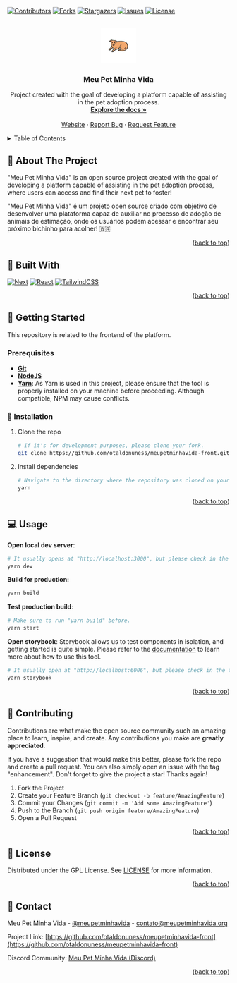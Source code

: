 <a name="readme-top"></a>

[![Contributors][contributors-shield]][contributors-url]
[![Forks][forks-shield]][forks-url]
[![Stargazers][stars-shield]][stars-url]
[![Issues][issues-shield]][issues-url]
[![License][license-shield]][license-url]

<!--[![LinkedIn][linkedin-shield]][linkedin-url]-->

<br />
<div align="center">
  <a href="https://github.com/otaldonuness/meupetminhavida-front">
    <img src="images/logo.png" alt="Logo" width="80" height="80">
  </a>

<h3 align="center">Meu Pet Minha Vida</h3>

  <p align="center">
    Project created with the goal of developing a platform capable of assisting in the pet adoption process.
    <br />
    <a href="#"><strong>Explore the docs »</strong></a>
    <br />
    <br />
    <a href="https://www.meupetminhavida.org/">Website</a>
    ·
    <a href="https://github.com/otaldonuness/meupetminhavida-front/issues">Report Bug</a>
    ·
    <a href="https://github.com/otaldonuness/meupetminhavida-front/issues">Request Feature</a>
  </p>
</div>

<!-- TABLE OF CONTENTS -->
<details>
  <summary>Table of Contents</summary>
  <ol>
    <li>
      <a href="#🎯-about-the-project">🎯 About The Project</a>
      <ul>
        <li><a href="#🔨-built-with">🔨 Built With</a></li>
      </ul>
    </li>
    <li>
      <a href="#getting-started">🚀 Getting Started</a>
      <ul>
        <li><a href="#prerequisites">Prerequisites</a></li>
        <li><a href="#🔧-installation">🔧 Installation</a></li>
      </ul>
    </li>
    <li><a href="#💻-usage">💻 Usage</a></li>
    <!--<li><a href="#roadmap">Roadmap</a></li>-->
    <li><a href="#🤝-contributing">🤝 Contributing</a></li>
    <li><a href="#📜-license">📜 License</a></li>
    <li><a href="#📧-contact">📧 Contact</a></li>
    <!--<li><a href="#acknowledgments">Acknowledgments</a></li>-->
  </ol>
</details>

## 🎯 About The Project

<!-- [![Product Name Screen Shot][product-screenshot]](https://example.com) -->

"Meu Pet Minha Vida" is an open source project created with the goal of developing a platform capable of assisting in the pet adoption process, where users can access and find their next pet to foster!

"Meu Pet Minha Vida" é um projeto open source criado com objetivo de desenvolver uma plataforma capaz de auxiliar no processo de adoção de animais de estimação, onde os usuários podem acessar e encontrar seu próximo bichinho para acolher! 🇧🇷

<p align="right">(<a href="#readme-top">back to top</a>)</p>

## 🔨 Built With

[![Next][Next.js]][Next-url]
[![React][React.js]][React-url]
[![TailwindCSS][TailwindCSS]][TailwindCSS-url]

<p align="right">(<a href="#readme-top">back to top</a>)</p>

## 🚀 Getting Started

This repository is related to the frontend of the platform.

### Prerequisites

- <u>**Git**</u>
- <u>**NodeJS**</u>
- <u>**Yarn**</u>: As Yarn is used in this project, please ensure that the tool is properly installed on your machine before proceeding. Although compatible, NPM may cause conflicts.

### 🔧 Installation

1. Clone the repo
   ```sh
   # If it's for development purposes, please clone your fork.
   git clone https://github.com/otaldonuness/meupetminhavida-front.git
   ```
2. Install dependencies
   ```sh
   # Navigate to the directory where the repository was cloned on your machine.
   yarn
   ```

<p align="right">(<a href="#readme-top">back to top</a>)</p>

<!-- USAGE EXAMPLES -->

## 💻 Usage

**Open local dev server**:

```sh
# It usually opens at "http://localhost:3000", but please check in the terminal.
yarn dev
```

**Build for production:**

```sh
yarn build
```

**Test production build**:

```sh
# Make sure to run "yarn build" before.
yarn start
```

**Open storybook**: Storybook allows us to test components in isolation, and getting started is quite simple. Please refer to the <a href="https://storybook.js.org/docs/react/get-started/install" target="_blank">documentation</a> to learn more about how to use this tool.

```sh
# It usually open at "http://localhost:6006", but please check in the terminal.
yarn storybook
```

<p align="right">(<a href="#readme-top">back to top</a>)</p>

<!-- ROADMAP -->
<!--
## Roadmap

- [ ] Feature 1
- [ ] Feature 2
- [ ] Feature 3
  - [ ] Nested Feature

See the [open issues](https://github.com/otaldonuness/meupetminhavida-front/issues) for a full list of proposed features (and known issues).

<p align="right">(<a href="#readme-top">back to top</a>)</p>
-->

<!-- CONTRIBUTING -->

## 🤝 Contributing

Contributions are what make the open source community such an amazing place to learn, inspire, and create. Any contributions you make are **greatly appreciated**.

If you have a suggestion that would make this better, please fork the repo and create a pull request. You can also simply open an issue with the tag "enhancement".
Don't forget to give the project a star! Thanks again!

1. Fork the Project
2. Create your Feature Branch (`git checkout -b feature/AmazingFeature`)
3. Commit your Changes (`git commit -m 'Add some AmazingFeature'`)
4. Push to the Branch (`git push origin feature/AmazingFeature`)
5. Open a Pull Request

<p align="right">(<a href="#readme-top">back to top</a>)</p>

<!-- LICENSE -->

## 📜 License

Distributed under the GPL License. See [LICENSE](LICENSE) for more information.

<p align="right">(<a href="#readme-top">back to top</a>)</p>

<!-- CONTACT -->

## 📧 Contact

Meu Pet Minha Vida - [@meupetminhavida](https://twitter.com/meupetminhavida) - contato@meupetminhavida.org

Project Link: [https://github.com/otaldonuness/meupetminhavida-front](https://github.com/otaldonuness/meupetminhavida-front)

Discord Community: [Meu Pet Minha Vida (Discord)](https://discord.com/invite/RAnhUJNv2j)

<p align="right">(<a href="#readme-top">back to top</a>)</p>

<!--
## Acknowledgments

- []()
- []()
- []()

<p align="right">(<a href="#readme-top">back to top</a>)</p>
-->

[contributors-shield]: https://img.shields.io/github/contributors/otaldonuness/meupetminhavida-front.svg?style=for-the-badge
[contributors-url]: https://github.com/otaldonuness/meupetminhavida-front/graphs/contributors
[forks-shield]: https://img.shields.io/github/forks/otaldonuness/meupetminhavida-front.svg?style=for-the-badge
[forks-url]: https://github.com/otaldonuness/meupetminhavida-front/network/members
[stars-shield]: https://img.shields.io/github/stars/otaldonuness/meupetminhavida-front.svg?style=for-the-badge
[stars-url]: https://github.com/otaldonuness/meupetminhavida-front/stargazers
[issues-shield]: https://img.shields.io/github/issues/otaldonuness/meupetminhavida-front.svg?style=for-the-badge
[issues-url]: https://github.com/otaldonuness/meupetminhavida-front/issues
[license-shield]: https://img.shields.io/github/license/otaldonuness/meupetminhavida-front.svg?style=for-the-badge
[license-url]: https://github.com/otaldonuness/meupetminhavida-front/blob/master/LICENSE.txt
[linkedin-shield]: https://img.shields.io/badge/-LinkedIn-black.svg?style=for-the-badge&logo=linkedin&colorB=555
[linkedin-url]: https://linkedin.com/in/linkedin_username
[product-screenshot]: images/screenshot.png
[Next.js]: https://img.shields.io/badge/next.js-000000?style=for-the-badge&logo=nextdotjs&logoColor=white
[Next-url]: https://nextjs.org/
[React.js]: https://img.shields.io/badge/React-20232A?style=for-the-badge&logo=react&logoColor=61DAFB
[React-url]: https://reactjs.org/
[TailwindCSS]: https://img.shields.io/badge/tailwindcss-20232A?style=for-the-badge&logo=tailwindcss&logoColor=38bdf8
[TailwindCSS-url]: https://tailwindcss.com/

